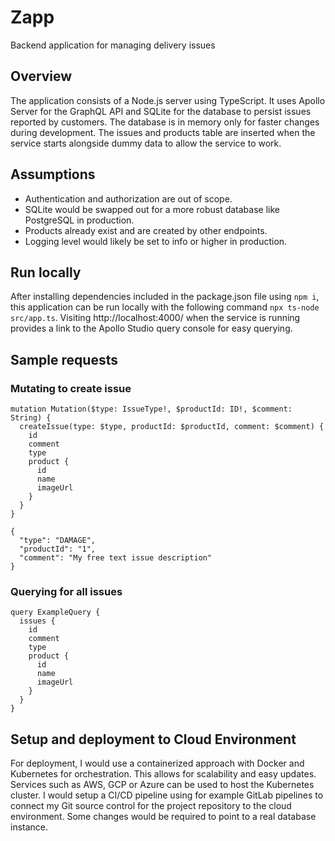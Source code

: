 # Zapp

Backend application for managing delivery issues

## Overview

The application consists of a Node.js server using TypeScript. It uses Apollo Server for the GraphQL API and SQLite for the database to persist issues reported by customers. The database is in memory only for faster changes during development. The issues and products table are inserted when the service starts alongside dummy data to allow the service to work.

## Assumptions

- Authentication and authorization are out of scope.
- SQLite would be swapped out for a more robust database like PostgreSQL in production.
- Products already exist and are created by other endpoints.
- Logging level would likely be set to info or higher in production.

## Run locally

After installing dependencies included in the package.json file using `npm i`, this application can be run locally with the following command `npx ts-node src/app.ts`. Visiting http://localhost:4000/ when the service is running provides a link to the Apollo Studio query console for easy querying.

## Sample requests

### Mutating to create issue

```
mutation Mutation($type: IssueType!, $productId: ID!, $comment: String) {
  createIssue(type: $type, productId: $productId, comment: $comment) {
    id
    comment
    type
    product {
      id
      name
      imageUrl
    }
  }
}
```

```
{
  "type": "DAMAGE",
  "productId": "1",
  "comment": "My free text issue description"
}
```

### Querying for all issues

```
query ExampleQuery {
  issues {
    id
    comment
    type
    product {
      id
      name
      imageUrl
    }
  }
}
```

## Setup and deployment to Cloud Environment

For deployment, I would use a containerized approach with Docker and Kubernetes for orchestration. This allows for scalability and easy updates. Services such as AWS, GCP or Azure can be used to host the Kubernetes cluster. I would setup a CI/CD pipeline using for example GitLab pipelines to connect my Git source control for the project repository to the cloud environment. Some changes would be required to point to a real database instance.
